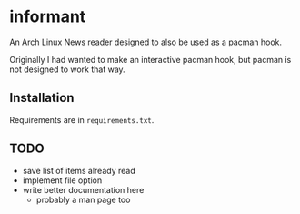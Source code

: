 # informant

An Arch Linux News reader designed to also be used as a pacman hook.

Originally I had wanted to make an interactive pacman hook, but pacman is not
designed to work that way.

## Installation

Requirements are in `requirements.txt`.

## TODO

- save list of items already read
- implement file option
- write better documentation here
    - probably a man page too

